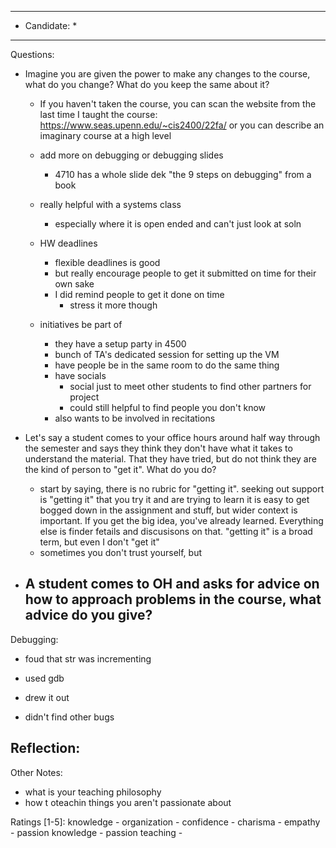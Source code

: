 ***************************
* Candidate:  *
***************************
Questions:
- Imagine you are given the power to make any changes to the course, what do you change? What do you keep the same about it?
  - If you haven't taken the course, you can scan the website from the last time I taught the course: https://www.seas.upenn.edu/~cis2400/22fa/ or you can describe an imaginary course at a high level

  - add more on debugging or debugging slides
    - 4710 has a whole slide dek "the 9 steps on debugging" from a book
  - really helpful with a systems class
    - especially where it is open ended and can't just look at soln

  - HW deadlines
    - flexible deadlines is good
    - but really encourage people to get it submitted on time for their own sake
    - I did remind people to get it done on time
      - stress it more though

  - initiatives be part of
    - they have a setup party in 4500
    - bunch of TA's dedicated session for setting up the VM
    - have people be in the same room to do the same thing
    - have socials
      - social just to meet other students to find other partners for project
      - could still helpful to find people you don't know
    - also wants to be involved in recitations

- Let's say a student comes to your office hours around half way through the semester and says they think they don't have what it takes to understand the material. That they have tried, but do not think they are the kind of person to "get it". What do you do?
  - start by saying, there is no rubric for "getting it".
    seeking out support is "getting it" that you try it and are trying to learn
    it is easy to get bogged down in the assignment and stuff, but wider context is important. If you get the big idea, you've already learned. Everything else is finder fetails and discusisons on that.
    "getting it" is a broad term, but even I don't "get it"
  - sometimes you don't trust yourself, but 


- A student comes to OH and asks for advice on how to approach problems in the course, what advice do you give?
  - 

Debugging:
- foud that str was incrementing
- used gdb
- drew it out

- didn't find other bugs



Reflection:
- 



Other Notes:
- what is your teaching philosophy
- how t oteachin things you aren't passionate about



Ratings [1-5]:
knowledge         - 
organization      - 
confidence        - 
charisma          - 
empathy           - 
passion knowledge -
passion teaching  - 